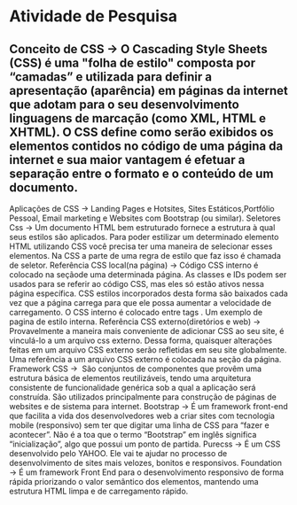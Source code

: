 # Atividade de Pesquisa
## Conceito de CSS → O Cascading Style Sheets (CSS) é uma "folha de estilo" composta por “camadas” e utilizada para definir a apresentação (aparência) em páginas da internet que adotam para o seu desenvolvimento linguagens de marcação (como XML, HTML e XHTML). O CSS define como serão exibidos os elementos contidos no código de uma página da internet e sua maior vantagem é efetuar a separação entre o formato e o conteúdo de um documento.
Aplicações de CSS → Landing Pages e Hotsites, Sites Estáticos,Portfólio Pessoal, Email marketing e Websites com Bootstrap (ou similar).
Seletores Css → Um documento HTML bem estruturado fornece a estrutura à qual seus estilos são aplicados. Para poder estilizar um determinado elemento HTML utilizando CSS você precisa ter uma maneira de selecionar esses elementos. Na CSS a parte de uma regra de estilo que faz isso é chamada de seletor.
Referência CSS local(na página) → Código CSS interno é colocado na seção<head>de uma determinada página. As classes e IDs podem ser usados para se referir ao código CSS, mas eles só estão ativos nessa página específica. CSS estilos incorporados desta forma são baixados cada vez que a página carrega para que ele possa aumentar a velocidade de carregamento. O CSS interno é colocado entre tags <style></style>. Um exemplo de pagina de estilo interna.
Referência CSS externo(diretórios e web) → Provavelmente a maneira mais conveniente de adicionar CSS ao seu site, é vinculá-lo a um arquivo css externo. Dessa forma, quaisquer alterações feitas em um arquivo CSS externo serão refletidas em seu site globalmente. Uma referência a um arquivo CSS externo é colocada na seção <head> da página.
Framework CSS →  São conjuntos de componentes que provêm uma estrutura básica de elementos reutilizáveis, tendo uma arquitetura consistente de funcionalidade genérica sob a qual a aplicação será construída. São utilizados principalmente para construção de páginas de websites e de sistema para internet.
Bootstrap → É um framework front-end que facilita a vida dos desenvolvedores web a criar sites com tecnologia mobile (responsivo) sem ter que digitar uma linha de CSS para “fazer e acontecer”. Não é a toa que o termo “Bootstrap” em inglês significa “inicialização”, algo que possui um ponto de partida.
Purecss → É um CSS desenvolvido pelo YAHOO. Ele vai te ajudar no processo de desenvolvimento de sites mais velozes, bonitos e responsivos.
Foundation → É um framework Front End para o desenvolvimento responsivo de forma rápida priorizando o valor semântico dos elementos, mantendo uma estrutura HTML limpa e de carregamento rápido.



